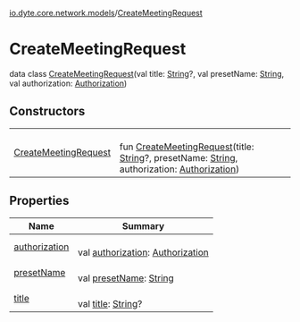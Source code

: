 [io.dyte.core.network.models](../index.md)/[CreateMeetingRequest](index.md)

# CreateMeetingRequest


data class [CreateMeetingRequest](index.md)(val title: [String](https://kotlinlang.org/api/latest/jvm/stdlib/kotlin/-string/index.html)?, val presetName: [String](https://kotlinlang.org/api/latest/jvm/stdlib/kotlin/-string/index.html), val authorization: [Authorization](../-authorization/index.md))

## Constructors

| | |
|---|---|
| [CreateMeetingRequest](-create-meeting-request.md) | <br/>fun [CreateMeetingRequest](-create-meeting-request.md)(title: [String](https://kotlinlang.org/api/latest/jvm/stdlib/kotlin/-string/index.html)?, presetName: [String](https://kotlinlang.org/api/latest/jvm/stdlib/kotlin/-string/index.html), authorization: [Authorization](../-authorization/index.md)) |

## Properties

| Name | Summary |
|---|---|
| [authorization](authorization.md) | <br/>val [authorization](authorization.md): [Authorization](../-authorization/index.md) |
| [presetName](preset-name.md) | <br/>val [presetName](preset-name.md): [String](https://kotlinlang.org/api/latest/jvm/stdlib/kotlin/-string/index.html) |
| [title](title.md) | <br/>val [title](title.md): [String](https://kotlinlang.org/api/latest/jvm/stdlib/kotlin/-string/index.html)? |
